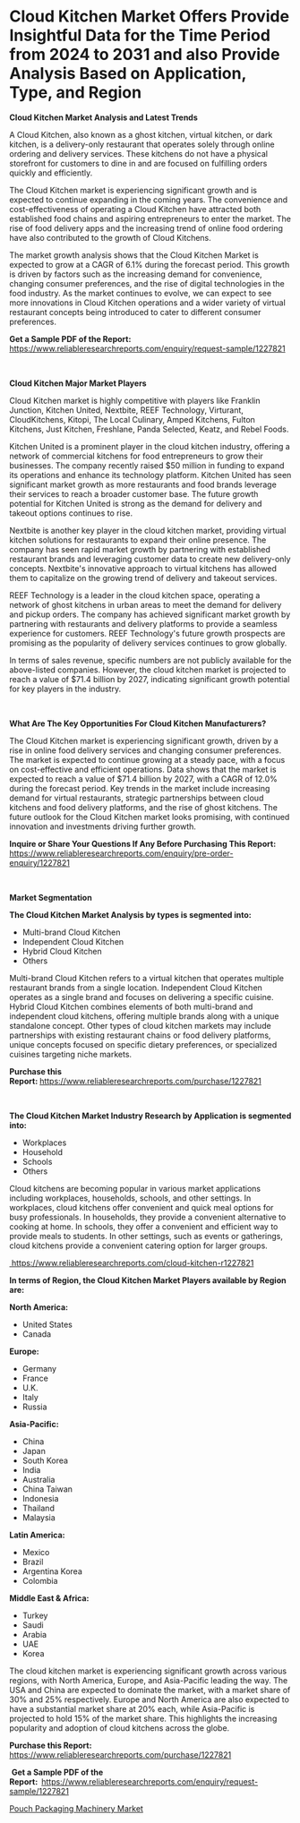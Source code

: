 <p><h1>Cloud Kitchen Market Offers Provide Insightful Data for the Time Period from 2024 to 2031 and also Provide Analysis Based on Application, Type, and Region</h1></p><p><strong>Cloud Kitchen Market Analysis and Latest Trends</strong></p>
<p><p>A Cloud Kitchen, also known as a ghost kitchen, virtual kitchen, or dark kitchen, is a delivery-only restaurant that operates solely through online ordering and delivery services. These kitchens do not have a physical storefront for customers to dine in and are focused on fulfilling orders quickly and efficiently.</p><p>The Cloud Kitchen market is experiencing significant growth and is expected to continue expanding in the coming years. The convenience and cost-effectiveness of operating a Cloud Kitchen have attracted both established food chains and aspiring entrepreneurs to enter the market. The rise of food delivery apps and the increasing trend of online food ordering have also contributed to the growth of Cloud Kitchens.</p><p>The market growth analysis shows that the Cloud Kitchen Market is expected to grow at a CAGR of 6.1% during the forecast period. This growth is driven by factors such as the increasing demand for convenience, changing consumer preferences, and the rise of digital technologies in the food industry. As the market continues to evolve, we can expect to see more innovations in Cloud Kitchen operations and a wider variety of virtual restaurant concepts being introduced to cater to different consumer preferences.</p></p>
<p><strong>Get a Sample PDF of the Report:&nbsp;</strong> <a href="https://www.reliableresearchreports.com/enquiry/request-sample/1227821">https://www.reliableresearchreports.com/enquiry/request-sample/1227821</a></p>
<p>&nbsp;</p>
<p><strong>Cloud Kitchen Major Market Players</strong></p>
<p><p>Cloud Kitchen market is highly competitive with players like Franklin Junction, Kitchen United, Nextbite, REEF Technology, Virturant, CloudKitchens, Kitopi, The Local Culinary, Amped Kitchens, Fulton Kitchens, Just Kitchen, Freshlane, Panda Selected, Keatz, and Rebel Foods.</p><p>Kitchen United is a prominent player in the cloud kitchen industry, offering a network of commercial kitchens for food entrepreneurs to grow their businesses. The company recently raised $50 million in funding to expand its operations and enhance its technology platform. Kitchen United has seen significant market growth as more restaurants and food brands leverage their services to reach a broader customer base. The future growth potential for Kitchen United is strong as the demand for delivery and takeout options continues to rise.</p><p>Nextbite is another key player in the cloud kitchen market, providing virtual kitchen solutions for restaurants to expand their online presence. The company has seen rapid market growth by partnering with established restaurant brands and leveraging customer data to create new delivery-only concepts. Nextbite's innovative approach to virtual kitchens has allowed them to capitalize on the growing trend of delivery and takeout services.</p><p>REEF Technology is a leader in the cloud kitchen space, operating a network of ghost kitchens in urban areas to meet the demand for delivery and pickup orders. The company has achieved significant market growth by partnering with restaurants and delivery platforms to provide a seamless experience for customers. REEF Technology's future growth prospects are promising as the popularity of delivery services continues to grow globally.</p><p>In terms of sales revenue, specific numbers are not publicly available for the above-listed companies. However, the cloud kitchen market is projected to reach a value of $71.4 billion by 2027, indicating significant growth potential for key players in the industry.</p></p>
<p>&nbsp;</p>
<p><strong>What Are The Key Opportunities For Cloud Kitchen Manufacturers?</strong></p>
<p><p>The Cloud Kitchen market is experiencing significant growth, driven by a rise in online food delivery services and changing consumer preferences. The market is expected to continue growing at a steady pace, with a focus on cost-effective and efficient operations. Data shows that the market is expected to reach a value of $71.4 billion by 2027, with a CAGR of 12.0% during the forecast period. Key trends in the market include increasing demand for virtual restaurants, strategic partnerships between cloud kitchens and food delivery platforms, and the rise of ghost kitchens. The future outlook for the Cloud Kitchen market looks promising, with continued innovation and investments driving further growth.</p></p>
<p><strong>Inquire or Share Your Questions If Any Before Purchasing This Report:</strong> <a href="https://www.reliableresearchreports.com/enquiry/pre-order-enquiry/1227821">https://www.reliableresearchreports.com/enquiry/pre-order-enquiry/1227821</a></p>
<p>&nbsp;</p>
<p><strong>Market Segmentation</strong></p>
<p><strong>The Cloud Kitchen Market Analysis by types is segmented into:</strong></p>
<p><ul><li>Multi-brand Cloud Kitchen</li><li>Independent Cloud Kitchen</li><li>Hybrid Cloud Kitchen</li><li>Others</li></ul></p>
<p><p>Multi-brand Cloud Kitchen refers to a virtual kitchen that operates multiple restaurant brands from a single location. Independent Cloud Kitchen operates as a single brand and focuses on delivering a specific cuisine. Hybrid Cloud Kitchen combines elements of both multi-brand and independent cloud kitchens, offering multiple brands along with a unique standalone concept. Other types of cloud kitchen markets may include partnerships with existing restaurant chains or food delivery platforms, unique concepts focused on specific dietary preferences, or specialized cuisines targeting niche markets.</p></p>
<p><strong>Purchase this Report:&nbsp;</strong><a href="https://www.reliableresearchreports.com/purchase/1227821">https://www.reliableresearchreports.com/purchase/1227821</a></p>
<p>&nbsp;</p>
<p><strong>The Cloud Kitchen Market Industry Research by Application is segmented into:</strong></p>
<p><ul><li>Workplaces</li><li>Household</li><li>Schools</li><li>Others</li></ul></p>
<p><p>Cloud kitchens are becoming popular in various market applications including workplaces, households, schools, and other settings. In workplaces, cloud kitchens offer convenient and quick meal options for busy professionals. In households, they provide a convenient alternative to cooking at home. In schools, they offer a convenient and efficient way to provide meals to students. In other settings, such as events or gatherings, cloud kitchens provide a convenient catering option for larger groups.</p></p>
<p><a href="https://www.reliableresearchreports.com/cloud-kitchen-r1227821">&nbsp;https://www.reliableresearchreports.com/cloud-kitchen-r1227821</a></p>
<p><strong>In terms of Region, the Cloud Kitchen Market Players available by Region are:</strong></p>
<p>
    <p> <strong> North America: </strong>
        <ul>
            <li>United States</li>
            <li>Canada</li>
        </ul>
        </p> 
    <p> <strong> Europe: </strong>
        <ul>
            <li>Germany</li>
            <li>France</li>
            <li>U.K.</li>
            <li>Italy</li>
            <li>Russia</li>
        </ul>
        </p> 
    <p> <strong> Asia-Pacific: </strong>
        <ul>
            <li>China</li>
            <li>Japan</li>
            <li>South Korea</li>
            <li>India</li>
            <li>Australia</li>
            <li>China Taiwan</li>
            <li>Indonesia</li>
            <li>Thailand</li>
            <li>Malaysia</li>
        </ul>
        </p> 
    <p> <strong> Latin America: </strong>
        <ul>
            <li>Mexico</li>
            <li>Brazil</li>
            <li>Argentina Korea</li>
            <li>Colombia</li>
        </ul>
        </p> 
    <p> <strong> Middle East & Africa: </strong>
        <ul>
            <li>Turkey</li>
            <li>Saudi</li>
            <li>Arabia</li>
            <li>UAE</li>
            <li>Korea</li>
        </ul>
    </p>
    </p>
<p><p>The cloud kitchen market is experiencing significant growth across various regions, with North America, Europe, and Asia-Pacific leading the way. The USA and China are expected to dominate the market, with a market share of 30% and 25% respectively. Europe and North America are also expected to have a substantial market share at 20% each, while Asia-Pacific is projected to hold 15% of the market share. This highlights the increasing popularity and adoption of cloud kitchens across the globe.</p></p>
<p><strong>Purchase this Report: </strong><a href="https://www.reliableresearchreports.com/purchase/1227821">https://www.reliableresearchreports.com/purchase/1227821</a></p>
<p>&nbsp;<strong>Get a Sample PDF of the Report:&nbsp;&nbsp;</strong><a href="https://www.reliableresearchreports.com/enquiry/request-sample/1227821">https://www.reliableresearchreports.com/enquiry/request-sample/1227821</a></p>
<p><strong></strong></p>
<p><p><a href="https://github.com/GroverBarry/Market-Research-Report-List-4/blob/main/pouch-packaging-machinery-market.md">Pouch Packaging Machinery Market</a></p></p>